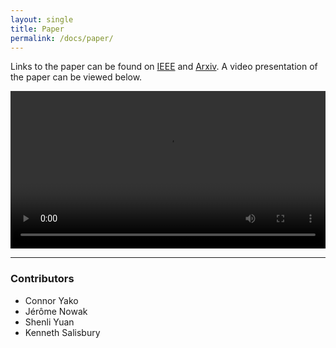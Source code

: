 ```yaml
---
layout: single
title: Paper
permalink: /docs/paper/
---
```


Links to the paper can be found on [IEEE](https://ieeexplore.ieee.org/document/10610769) and [Arxiv](https://arxiv.org/pdf/2502.05693). A video presentation of the paper can be viewed below.

<video style="width: 100%; height: auto;" playsinline controls="controls" preload="auto">
  <source src="{{ site.baseurl }}/assets/videos/ICRA-2024-InfoVaya-Video.webm" type="video/webm">
  <source src="{{ site.baseurl }}/assets/videos/ICRA-2024-InfoVaya-Video.mp4" type="video/mp4">
</video>

---

### Contributors
* Connor Yako
* Jérôme Nowak
* Shenli Yuan
* Kenneth Salisbury